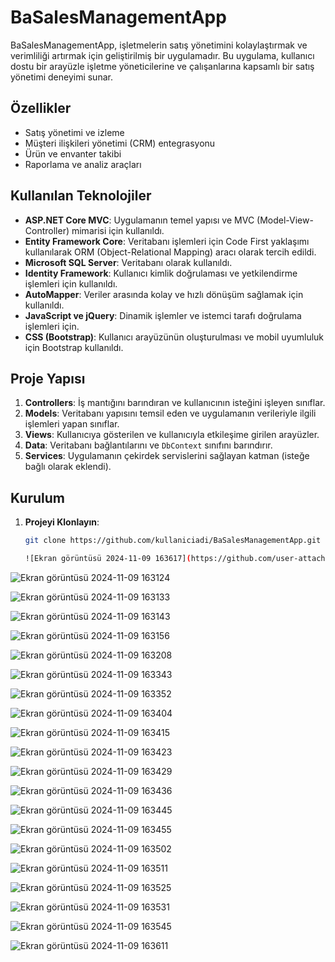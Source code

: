 # BaSalesManagementApp

BaSalesManagementApp, işletmelerin satış yönetimini kolaylaştırmak ve verimliliği artırmak için geliştirilmiş bir uygulamadır. Bu uygulama, kullanıcı dostu bir arayüzle işletme yöneticilerine ve çalışanlarına kapsamlı bir satış yönetimi deneyimi sunar.

## Özellikler

- Satış yönetimi ve izleme
- Müşteri ilişkileri yönetimi (CRM) entegrasyonu
- Ürün ve envanter takibi
- Raporlama ve analiz araçları

## Kullanılan Teknolojiler

- **ASP.NET Core MVC**: Uygulamanın temel yapısı ve MVC (Model-View-Controller) mimarisi için kullanıldı.
- **Entity Framework Core**: Veritabanı işlemleri için Code First yaklaşımı kullanılarak ORM (Object-Relational Mapping) aracı olarak tercih edildi.
- **Microsoft SQL Server**: Veritabanı olarak kullanıldı.
- **Identity Framework**: Kullanıcı kimlik doğrulaması ve yetkilendirme işlemleri için kullanıldı.
- **AutoMapper**: Veriler arasında kolay ve hızlı dönüşüm sağlamak için kullanıldı.
- **JavaScript ve jQuery**: Dinamik işlemler ve istemci tarafı doğrulama işlemleri için.
- **CSS (Bootstrap)**: Kullanıcı arayüzünün oluşturulması ve mobil uyumluluk için Bootstrap kullanıldı.

## Proje Yapısı

1. **Controllers**: İş mantığını barındıran ve kullanıcının isteğini işleyen sınıflar.
2. **Models**: Veritabanı yapısını temsil eden ve uygulamanın verileriyle ilgili işlemleri yapan sınıflar.
3. **Views**: Kullanıcıya gösterilen ve kullanıcıyla etkileşime girilen arayüzler.
4. **Data**: Veritabanı bağlantılarını ve `DbContext` sınıfını barındırır.
5. **Services**: Uygulamanın çekirdek servislerini sağlayan katman (isteğe bağlı olarak eklendi).

## Kurulum

1. **Projeyi Klonlayın**:
   ```bash
   git clone https://github.com/kullaniciadi/BaSalesManagementApp.git

   ![Ekran görüntüsü 2024-11-09 163617](https://github.com/user-attachments/assets/d866b269-7ba0-40d0-a92e-3db87549b045)
![Ekran görüntüsü 2024-11-09 163124](https://github.com/user-attachments/assets/f8216aff-e91c-4995-9c1b-92801293a27a)

![Ekran görüntüsü 2024-11-09 163133](https://github.com/user-attachments/assets/7a7d6e69-56fa-4302-8146-7b649167b81a)

![Ekran görüntüsü 2024-11-09 163143](https://github.com/user-attachments/assets/68e27c4f-a8ab-4998-baa3-9bf27cd3aed5)

![Ekran görüntüsü 2024-11-09 163156](https://github.com/user-attachments/assets/27a6a8ab-891e-4d26-9d03-ba22fae33fc5)

![Ekran görüntüsü 2024-11-09 163208](https://github.com/user-attachments/assets/56e54ce4-7feb-4409-ae2b-f369093c5201)

![Ekran görüntüsü 2024-11-09 163343](https://github.com/user-attachments/assets/46919698-582a-4b35-a154-d3be0702ddf1)

![Ekran görüntüsü 2024-11-09 163352](https://github.com/user-attachments/assets/b9729a4a-aea5-4326-bf23-01e4881bd009)

![Ekran görüntüsü 2024-11-09 163404](https://github.com/user-attachments/assets/22c57194-f5f7-4ed6-8a32-db9c813ff4c3)

![Ekran görüntüsü 2024-11-09 163415](https://github.com/user-attachments/assets/28b776cf-503c-41ed-b2ad-985982381f94)

![Ekran görüntüsü 2024-11-09 163423](https://github.com/user-attachments/assets/93cd2a0a-821b-433e-a815-e80771a3e490)

![Ekran görüntüsü 2024-11-09 163429](https://github.com/user-attachments/assets/ea5c5b0a-8b8f-417e-961a-0b07737cad48)

![Ekran görüntüsü 2024-11-09 163436](https://github.com/user-attachments/assets/7db42a5c-fdc0-478e-8a0f-6c3150d65796)

![Ekran görüntüsü 2024-11-09 163445](https://github.com/user-attachments/assets/e2d1da22-8b4b-4e77-8129-4ade90fa065c)

![Ekran görüntüsü 2024-11-09 163455](https://github.com/user-attachments/assets/ee119451-cb27-4607-87fe-1469c494f353)

![Ekran görüntüsü 2024-11-09 163502](https://github.com/user-attachments/assets/f7eeac20-7878-4c82-a9d8-85dcfbfb7906)

![Ekran görüntüsü 2024-11-09 163511](https://github.com/user-attachments/assets/0915ed4e-e8f9-4299-9521-046cfb37c679)

![Ekran görüntüsü 2024-11-09 163525](https://github.com/user-attachments/assets/bc5d8e1a-103c-40cd-8179-9fe0f79c576f)

![Ekran görüntüsü 2024-11-09 163531](https://github.com/user-attachments/assets/b0d0a097-59a6-4186-b29f-d0957e1450fa)

![Ekran görüntüsü 2024-11-09 163545](https://github.com/user-attachments/assets/ab2c3873-b67a-489d-8dfa-7ccb8581a28c)

![Ekran görüntüsü 2024-11-09 163611](https://github.com/user-attachments/assets/bbdea7d2-2d5a-444d-be90-956b5400f03c)
